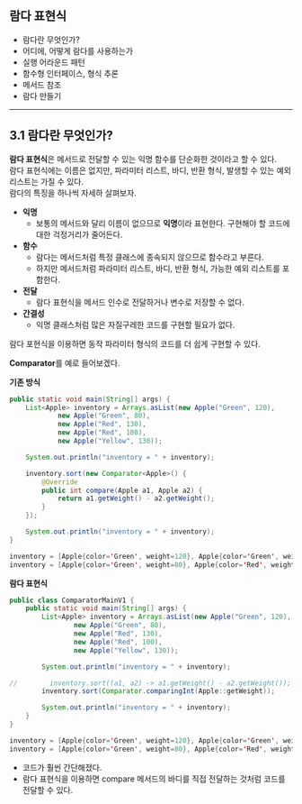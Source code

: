 ## 람다 표현식

- 람다란 무엇인가?
- 어디에, 어떻게 람다를 사용하는가
- 실행 어라운드 패턴
- 함수형 인터페이스, 형식 추론
- 메서드 참조
- 람다 만들기
  
---

## 3.1 람다란 무엇인가?
  
**람다 표현식**은 메서드로 전달할 수 있는 익명 함수를 단순화한 것이라고 할 수 있다.  
람다 표현식에는 이름은 없지만, 파라미터 리스트, 바디, 반환 형식, 발생할 수 있는 예외 리스트는 가질 수 있다.  
람다의 특징을 하나씩 자세하 살펴보자.  
  
- **익명**  
  - 보통의 메서드와 달리 이름이 없으므로 **익명**이라 표현한다. 구현해야 할 코드에 대한 걱정거리가 줄어든다.
- **함수**
  - 람다는 메서드처럼 특정 클래스에 종속되지 않으므로 함수라고 부른다.  
  - 하지만 메서드처럼 파라미터 리스트, 바디, 반환 형식, 가능한 예외 리스트를 포함한다.  
- **전달**
  - 람다 표현식을 메서드 인수로 전달하거나 변수로 저장할 수 없다.  
- **간결성**
  - 익명 클래스처럼 많은 자질구레한 코드를 구현할 필요가 없다.  
  
람다 포현식을 이용하면 동작 파라미터 형식의 코드를 더 쉽게 구현할 수 있다.  
  
**Comparator**를 예로 들어보겠다.  
  
**기존 방식**
```java
public static void main(String[] args) {
    List<Apple> inventory = Arrays.asList(new Apple("Green", 120),
            new Apple("Green", 80),
            new Apple("Red", 130),
            new Apple("Red", 100),
            new Apple("Yellow", 130));

    System.out.println("inventory = " + inventory);

    inventory.sort(new Comparator<Apple>() {
        @Override
        public int compare(Apple a1, Apple a2) {
            return a1.getWeight() - a2.getWeight();
        }
    });

    System.out.println("inventory = " + inventory);
}
```

```java
inventory = [Apple{color='Green', weight=120}, Apple{color='Green', weight=80}, Apple{color='Red', weight=130}, Apple{color='Red', weight=100}, Apple{color='Yellow', weight=130}]
inventory = [Apple{color='Green', weight=80}, Apple{color='Red', weight=100}, Apple{color='Green', weight=120}, Apple{color='Red', weight=130}, Apple{color='Yellow', weight=130}]
```
  
**람다 표현식**  
```java
public class ComparatorMainV1 {
    public static void main(String[] args) {
        List<Apple> inventory = Arrays.asList(new Apple("Green", 120),
                new Apple("Green", 80),
                new Apple("Red", 130),
                new Apple("Red", 100),
                new Apple("Yellow", 130));

        System.out.println("inventory = " + inventory);

//        inventory.sort((a1, a2) -> a1.getWeight() - a2.getWeight());
        inventory.sort(Comparator.comparingInt(Apple::getWeight));

        System.out.println("inventory = " + inventory);
    }
}
```  
```java
inventory = [Apple{color='Green', weight=120}, Apple{color='Green', weight=80}, Apple{color='Red', weight=130}, Apple{color='Red', weight=100}, Apple{color='Yellow', weight=130}]
inventory = [Apple{color='Green', weight=80}, Apple{color='Red', weight=100}, Apple{color='Green', weight=120}, Apple{color='Red', weight=130}, Apple{color='Yellow', weight=130}]
```

- 코드가 훨씬 간단해졌다.
- 람다 표현식을 이용하면 compare 메서드의 바디를 직접 전달하는 것처럼 코드를 전달할 수 있다.  
  

